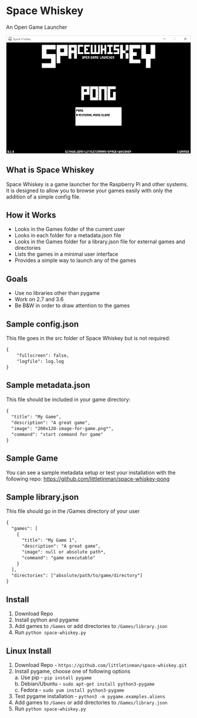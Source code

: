 # Space Whiskey
An Open Game Launcher

![Image of Space Whiskey](documentation/assets/screenshot_a.png)

## What is Space Whiskey
Space Whiskey is a game launcher for the Raspberry Pi and other systems.
It is designed to allow you to browse your games easily with only the addition of a simple config file.

## How it Works
- Looks in the Games folder of the current user
- Looks in each folder for a metadata.json file
- Looks in the Games folder for a library.json file for external games and directories
- Lists the games in a minimal user interface
- Provides a simple way to launch any of the games

## Goals
- Use no libraries other than pygame
- Work on 2.7 and 3.6
- Be B&W in order to draw attention to the games

## Sample config.json
This file goes in the src folder of Space Whiskey but is not required:
```
{
    "fullscreen": false,
    "logfile": log.log
}
```

## Sample metadata.json
This file should be included in your game directory:
```
{
  "title": "My Game",
  "description": "A great game",
  "image": "200x120-image-for-game.png*",
  "command": "start command for game"
}
```

## Sample Game
You can see a sample metadata setup or test your installation with the following repo: https://github.com/littletinman/space-whiskey-pong

## Sample library.json
This file should go in the /Games directory of your user
```
{
  "games": [
    {
      "title": "My Game 1",
      "description": "A great game",
      "image": null or absolute path*,
      "command": "game executable"
    }
  ],
  "directories": ["absolute/path/to/game/directory"]
}
```

## Install
1. Download Repo
2. Install python and pygame
3. Add games to ```/Games``` or add directories to ```/Games/library.json```
4. Run ```python space-whiskey.py```

## Linux Install
1. Download Repo - ```https://github.com/littletinman/space-whiskey.git```
2. Install pygame, choose one of following options\
  a. Use pip - ```pip install pygame```\
  b. Debian/Ubuntu - ```sudo apt-get install python3-pygame```\
  c. Fedora - ```sudo yum install python3-pygame```
3. Test pygame installation - ```python3 -m pygame.examples.aliens```
4. Add games to ```/Games``` or add directories to ```/Games/library.json```
5. Run ```python space-whiskey.py```
